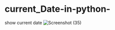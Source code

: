 # current_Date-in-python-
show current date 
![Screenshot (35)](https://user-images.githubusercontent.com/89214910/142483631-f82d433a-00fb-49cc-99f6-2632d73bdb2c.png)

